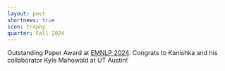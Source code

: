 ```yaml
---
layout: post
shortnews: true
icon: trophy
quarter: Fall 2024
---
```


Outstanding Paper Award at <A HREF="https://2024.emnlp.org/program/best_papers/">EMNLP 2024</A>. Congrats to Kanishka and his collaborator Kyle Mahowald at UT Austin!
